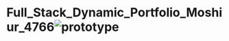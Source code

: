 # Full_Stack_Dynamic_Portfolio_Moshiur_4766![prototype](https://github.com/user-attachments/assets/ef574c4f-b62b-418d-ad95-0630aa9e64d1)
